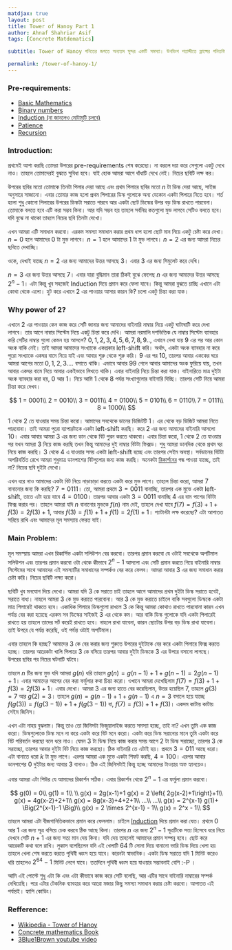 ```yaml
---
matdjax: true
layout: post
title: Tower of Hanoy Part 1
author: Ahnaf Shahriar Asif
tags: [Concrete Matdematics]

subtitle: Tower of Hanoy গনিতের জগতে অন্যতম সুন্দর একটি সমস্যা। উনবিংশ শতাব্দীতে ফ্রান্সের গনিতবিদ এডওয়ার্ড লুকাস এই সমস্যা বা ধাঁধাটির উৎপত্তি ঘটান। এই সমস্যায় তোমাকে তিনটা পিলার দেয়া হবে এবং একটি পিলারে কিছু ডিস্ক সাজানো থাকবে বড় থেকে ছোট অনুসারে। তোমাকে ওই একটি পিলারের সব ডিস্ক সরিয়ে অন্য ডিস্কে নিতে হবে। তবে শর্ত হলো তুমি শুধু উপরের ডিস্কটা সরাতে পারবে এবং ছোট ডিস্কের উপর বড় ডিস্ক রাখতে পারবেনা। মজার ব্যাপার হলো, লুকাস বলেছিলেন, 84 টা ডিস্ক নিয়ে খেলাটা খেললে খেলা শেষ হতে হতে পৃথিবী ধ্বংস হয়ে যাবে। এটা কেন বলেছিলেন সেটা আমরা একটু পরেই জানতে েপারবো। এই সমস্যার সমাধান পদ্ধতি ব্যাবহার করে আরো অনেক মজার মজার সমস্যা সমাধান করা যায়। তাই দেরি না করে চলো দেখে ফেলি।

permalink: /tower-of-hanoy-1/
---
```


### Pre-requirements:

- [Basic Mathematics](#)
- [Binary numbers](#)
- [Induction (না জানলেও মোটামুটি চলবে)](#)
- [Patience](#)
- [Recursion](#)

### Introduction:

প্রথমেই আশা করছি তোমরা উপরের pre-requirements শেষ করেছো। না করলে দয়া করে সেগুলো একটু দেখে নাও। তাহলে তোমাদেরই বুঝতে সুবিধা হবে। যাই হোক আমরা আগে ধাঁধাটি দেখে নেই। নিচের ছবিটি লক্ষ কর।

<!-- <img of the tower of hanoy, introductory> -->

উপরের ছবির মতো তোমাকে তিনটা পিলার দেয়া আছে এবং প্রথম পিলারে ছবির মতো $n$ টা ডিস্ক দেয়া আছে, সাইজ অনুসারে সাজানো। এবার তোমার কাজ হলো প্রথম পিলারের ডিস্ক গুলোকে অন্য যেকোন একটা পিলারে নিতে হবে। শর্ত হলো শুধু কোনো পিলারের উপরের ডিস্কটা সরাতে পারবে আর একটা ছোট ডিস্কের উপর বড় ডিস্ক রাখতে পারবেনা। তোমাকে বলতে হবে এটি করা সম্ভব কিনা। আর যদি সম্ভব হয় তাহলে সর্বনিম্ন কতগুলো মুভ লাগবে সেটিও বলতে হবে। যদি বুঝে না থাকো তাহলে নিচের ছবি তিনটা দেখো।

<!-- consecutive pictures of valid move, invalid-moving lower disk and invalid-moving bigger disk on smaller one -->

এখন আমরা এটি সমাধান করবো। এরকম সমস্যা সমাধান করার প্রথম ধাপ হলো ছোট মান নিয়ে একটু চেষ্টা করে দেখা। $n = 0$ হলে আমাদের 0 টা মুভ লাগবে। $n=1$ হলে আমাদের 1 টা মুভ লাগবে। $n = 2$ এর জন্য আমরা নিচের ছবিতে দেখাচ্ছি।

<!-- picture of n = 2 simulation. 3 pictures consecutive in a row to show how it works -->

ওকে, দেখাই যাচ্ছে $n = 2$ এর জন্য আমাদের উত্তর আসছে 3। এবার 3 এর জন্য সিমুলেট করে দেখি।

<!-- picture of n = 3, 7 pictures, 3 in a row, so 3 rows together -->

$n = 3$ এর জন্য উত্তর আসছে 7। এবার যারা বুদ্ধিমান তারা ঠিকই বুঝে ফেলেছ $n$ এর জন্য আমাদের উত্তর আসছে $2^n - 1$। এটা কিন্তু খুব সহজেই Induction দিয়ে প্রমান করে ফেলা যাবে। কিন্তু আমরা বুঝতে চাচ্ছি এখানে এটা কোথা থেকে এলো। হুট করে এখানে 2 এর পাওয়ার আসার কারন কি? চলো একটু চিন্তা করা যাক।

### Why power of 2?

এখানে 2 এর পাওয়ার কেন কাজ করে সেটি জানার জন্য আমাদের বাইনারি নাম্বার নিয়ে একটু ঘাটাঘাটি করে দেখা লাগবে। তার আগে নাম্বার সিস্টেম নিয়ে একটু চিন্তা করে দেখি। আমরা নরমালি দশভিত্তিক যে নাম্বার সিস্টেম ব্যাবহার করি সেটির নাম্বার গুলো কেমন হয় আসলে? $0,1,2,3,4,5,6,7,8,9..$, এখানে দেখা যায় 9 এর পর আর কোন অংক বাকি নেই। তাই আমরা আমাদের সংখ্যাকে একপ্রকার left-shift করি। অর্থাৎ, একটা অংক ব্যাবহার না করে পুরো সংখ্যাকে একঘর বামে নিয়ে যাই এবং আবার শুরু থেকে শুরু করি। 9 এর পর 10, তারপর আবার এককের ঘরে আমরা আগের মতো $0,1,2,3....$ বসাতে থাকি। এভাবে আবার $99$ গেলে আবার আমাদের অংক ফুরিয়ে যায়, তখন আবার একঘর বামে নিয়ে আবার একইভাবে লিখতে থাকি। এবার বাইনারি নিয়ে চিন্তা করা যাক। বাইনারিতে মাত্র দুইটা অংক ব্যাবহার করা হয়, 0 আর 1। নিচে আমি 1 থেকে 8 পর্যন্ত সংখ্যাগুলোর বাইনারি দিচ্ছি। তারপর সেটি নিয়ে আমরা চিন্তা করে দেখব।

$$
1 = 0001\\
2 = 0010\\
3 = 0011\\
4 = 0100\\
5 = 0101\\
6 = 0110\\
7 = 0111\\
8 = 1000\\
$$

1 থেকে 2 তে যাওয়ার সময় চিন্তা করো। আমাদের সবথেকে ডানের ডিজিটটি 1। এর থেকে বড় ডিজিট আমরা নিতে পারবোনা। তাই আমরা পুরো ব্যাপারটাকে একটা left-shift করছি। করে 2 এর জন্য আমাদের বাইনারি আসলো $10$। এবার আবার আমরা $3$ এর জন্য ডান থেকে বিট পুরন করতে থাকবো। এবার চিন্তা করো, 1 থেকে 2 তে যাওয়ার পর যখন আমরা 3 নিয়ে কাজ করছি তখন কিন্তু আমাদের দুই নাম্বার বিটটা ফিক্সড। শুধু আমরা ডানদিক থেকে প্রথম ঘর নিয়ে কাজ করছি। 3 থেকে 4 এ যাওয়ার সময় একটা left-shift হচ্ছে এবং তারপর সেইম অবস্থা। সর্বডানের বিটটা অপরিবর্তিত রেখে আমরা শুধুমাত্র ডানপাশের বিটগুলোর জন্য কাজ করছি। অনেকটা [রিকার্শনের](#) গন্ধ পাওয়া যাচ্ছে, তাই না? নিচের ছবি দুইটা দেখো।

<!--
pic 1 , fix second bit and solve for 1
pic 2 , fix third bit and solve for 2. so fixed leftmost bit and solve(n-1) type er kisu ekta
-->

এখন ধরে নাও আমাদের একটা বিট নিয়ে নাড়াচাড়া করতে একটা করে মুভ লাগে। তাহলে চিন্তা করো, আমরা 7 বানানোর জন্য কি করছি? $7 = 0111$। তো, আমরা প্রথমে $3 = 0011$ বানাচ্ছি, তারপর এক মুভে একটা left-shift, তাতে এটা হয়ে যাবে $4 = 0100$। তারপর আবার একটা $3 = 0011$ বানাচ্ছি 4 এর বাম পাশের বিটটা ফিক্স করার পর। তাহলে আমরা যদি $n$ বানানোর মুভকে $f(n)$ নাম দেই, তাহলে দেখা যাবে $f(7) = f(3)+1+f(3) = 2f(3)+1$, আবার $f(3) = f(1)+1+f(1) = 2f(1)+1$। প্যাটার্নটা লক্ষ করেছো? এটা আপাতত সরিয়ে রাখি এবং আমাদের মূল সমস্যায় ফেরত যাই।

### Main Problem:

মূল সমস্য়ায় আমরা এখন রিকার্সিভ একটা সলিউশন বের করবো। তারপর প্রমান করবো যে ওটাই সবথেকে অপটিমাল সলিউশন এবং তারপর প্রমান করবো ওটা থেকে কীভাবে $2^n-1$ আসলো এবং সেটি প্রমান করতে গিয়ে বাইনারি নাম্বার সিস্টেমের সাথে আমাদের এই সমস্যাটির সমাধানের সম্পর্কও বের করে ফেলব। আমরা আবার 3 এর জন্য সমাধান করার চেষ্টা করি। নিচের ছবিটি লক্ষ্য করো।

<!-- pic where 2 dices are moved away and only number 3 will be in the first piller -->

ছবিটি খুব মনযোগ দিয়ে দেখো। আমরা যদি 3 কে সরাতে চাই তাহলে আগে আমাদের প্রথম দুইটা ডিস্ক সরাতে হবেই, সরাতে বাধ্য। নাহলে আমরা 3 কে মুভ করাতে পারবোনা। আর 3 কে মুভ করাতে চাইলে বাকি সবগুলো ডিস্ককে একটা মাত্র পিলারেই থাকতে হবে। একাধিক পিলারে ডিস্কগুলো রাখলে 3 কে কিন্তু আমরা কোথাও রাখতে পারবোনা কারন এখন পর্যন্ত বের করা হয়েছে এরকম সব ডিস্কের সাইজই 3 এর থেকে কম। আর বাকি ডিস্ক গুলোকে যদি একটা পিলারেই রাখতে হয় তাহলে তাদের সর্ট করেই রাখতে হবে। নাহলে রাখা যাবেনা, কারন ছোটোর উপর বড় ডিস্ক রাখা যাবেনা। তাই উপরে যে পর্যন্ত করেছি, ওই পর্যন্ত ওটাই অপটিমাল।

এবার তাহলে কি হচ্ছে? আমাদের 3 কে বের করার জন্য শুরুতে উপরের দুইটাকে বের করে একটা পিলারে ফিক্স করতে হচ্ছে। তারপর আরেকটা খালি পিলারে 3 কে বসিয়ে তারপর আবার দুইটা ডিস্ককে 3 এর উপরে বসানো লাগছে। উপরের ছবির পর নিচের ঘটনাটি ঘটবে।

<!-- pic for 3, rest of the pic after the last one -->

তাহলে $n$ টির জন্য মুভ যদি আমরা $g(n)$ ধরি তাহলে $g(n) = g(n-1)+1+g(n-1) = 2g(n-1)+1$। এবার আমাদের আগের বের করা ফর্মুলার কথা চিন্তা করো। ওখানে আমরা দেখেছিলাম $f(7) = f(3)+1+f(3) = 2f(3)+1$। এবার দেখো। আমরা 3 এর জন্য হাতে বের করেছিলাম, উত্তর হয়েছিল 7, তাহলে $g(3) = 7$ আর $g(2) = 3$। তাহলে $g(n) = g(n-1)+1+g(n-1)$ এ $n = 3$ বসালে হয়ে যাচ্ছে $f(g(3)) = f(g(3-1))+1+f(g(3-1))$ বা, $f(7) = f(3)+1+f(3)$। একদম কাটায় কাটায় সেইম জিনিস।

এখন এটা নাহয় বুঝলাম। কিন্তু তাও তো জিনিসটা ভিজুয়ালাইজ করতে সমস্যা হচ্ছে, তাই না? এখন তুমি এক কাজ করো। ডিস্কগুলোকে ডিস্ক মনে না করে একটা করে বিট মনে করো। একটা করে ডিস্ক সরানোর মানে তুমি একটা করে বিট পরিবর্তন করছো বলে ধরে নাও। যেমন 3 টা ডিস্ক নিয়ে কাজ করার সময় আগে 2 টা ডিস্ক সরাচ্ছো, তারপর 3 কে সরাচ্ছো, তারপর আবার দুইটা বিট নিয়ে কাজ করছো। ঠিক বাইনারি তে এটাই হয়। প্রথমে $3 = 011$ আছে ধরো। এটা বানাতে ধরো $k$ টা মুভ লাগে। এরপর আমরা এক মুভে একটা শিফট করছি, $4 = 100$। এরপর আবার ডানপাশের 0 দুইটার জন্য আবার $3$ বানাও। ঠিক এই জিনিসটাই কিন্তু হচ্ছে আমাদের টাওয়ার অফ হ্যানয়েও।

এবার আমরা এটা শিউর যে আমাদের রিকার্শন সঠিক। এবার রিকার্শন থেকে $2^n-1$ এর ফর্মুলা প্রমান করবো।

$$
g(0) = 0\\
g(1) = 1\\ \\
g(x) = 2g(x-1)+1
g(x) = 2 \left{ 2g(x-2)+1\right}+1\\
g(x) = 4g(x-2)+2+1\\
g(x) = 8g(x-3)+4+2+1\\
...\\
...\\
g(x) = 2^{x-1} g(1)+ \Big(2^{x-1}-1 \Big)\\
g(x) = 2 \times 2^{x-1} - 1\\
g(x) = 2^x - 1\\
$$

তাহলে আমরা এটা বীজগানিতিকভাবে প্রমান করে ফেললাম। চাইলে [Induction](#) দিয়ে প্রমান করা যেত। প্রথমে 0 আর 1 এর জন্য সূত্র বসিয়ে চেক করবে ঠিক আছে কিনা। তারপর $n$ এর জন্য $2^n-1$ সূত্রটিকে সত্য হিসেবে ধরে নিয়ে দেখবে সেটি $n+1$ এর জন্য সত্য মান দেয় কিনা। যদি দেয় তাহলেই আমাদের প্রমান সম্পন্ন হবে। ছোট করে আরেকটি কথা বলে রাখি। লুকাস বলেছিলেন যদি এই খেলাটি 64 টি সোনা দিয়ে বানানো ভারি ডিস্ক দিয়ে খেলা হয় তাহলে খেলা শেষ করতে করতে পৃথিবী ধ্বংস হয়ে যাবে। কারনটা স্বাভাবিক। একটা ডিস্ক সরাতে যদি 1 মিনিট করেও ধরি তাহলেও $2^{64}-1$ মিনিট লেগে যাবে। ততদিনে পৃথিবী ধ্বংস হয়ে যাওয়ার সম্ভাবনাই বেশি :-P ।

আমি এই পোস্টে শুধু এটা কি এবং এটা কীভাবে কাজ করে সেটি বলেছি, আর এটির সাথে বাইনারি নাম্বারের সম্পর্ক দেখিয়েছি। পরে এটার টেকনিক ব্যাবহার করে আরো মজার কিছু সমস্যা সমাধান করার চেষ্টা করবো। আপাতত এই পর্যন্তই। হ্যাপি কোডিং।

### Refference:

- [Wikipedia - Tower of Hanoy](#)
- [Concrete mathematics Book](#)
- [3Blue1Brown youtube video](#)
